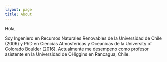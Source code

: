```yaml
---
layout: page
title: About
---
```

Hola,

Soy Ingeniero en Recursos Naturales Renovables de la Universidad de Chile (2006) y PhD en Ciencias Atmosfericas y Oceanicas de la University of Colorado Boulder (2016). Actualmente me desempeno como profesor asistente en la Universidad de OHiggins en Rancagua, Chile.

